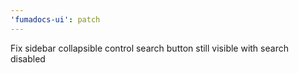 ```yaml
---
'fumadocs-ui': patch
---
```


Fix sidebar collapsible control search button still visible with search disabled
